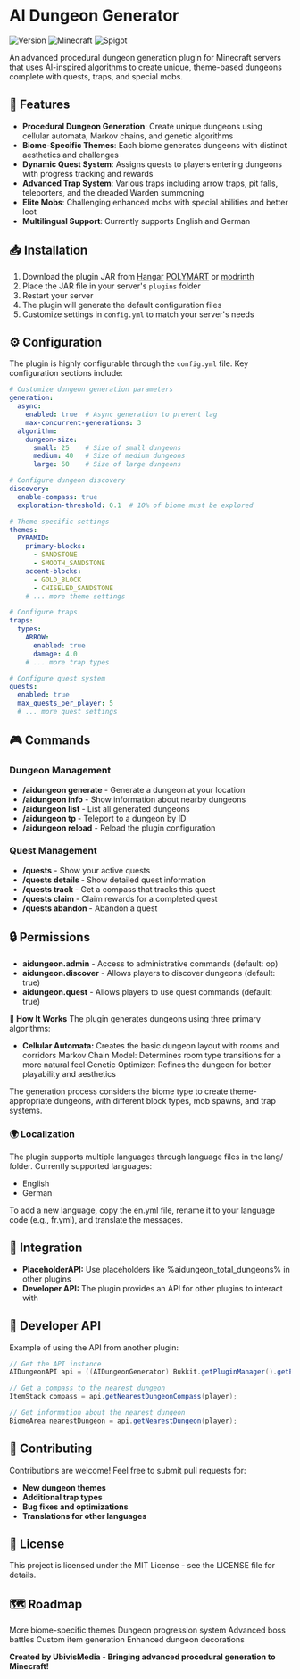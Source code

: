 # AI Dungeon Generator

![Version](https://img.shields.io/badge/version-0.1.1--Alpha-blue)
![Minecraft](https://img.shields.io/badge/Minecraft-1.19.4-green)
![Spigot](https://img.shields.io/badge/Spigot-compatible-orange)

An advanced procedural dungeon generation plugin for Minecraft servers that uses AI-inspired algorithms to create unique, theme-based dungeons complete with quests, traps, and special mobs.

## 🏰 Features

- **Procedural Dungeon Generation**: Create unique dungeons using cellular automata, Markov chains, and genetic algorithms
- **Biome-Specific Themes**: Each biome generates dungeons with distinct aesthetics and challenges
- **Dynamic Quest System**: Assigns quests to players entering dungeons with progress tracking and rewards
- **Advanced Trap System**: Various traps including arrow traps, pit falls, teleporters, and the dreaded Warden summoning
- **Elite Mobs**: Challenging enhanced mobs with special abilities and better loot
- **Multilingual Support**: Currently supports English and German

## 📥 Installation

1. Download the plugin JAR from [Hangar](https://hangar.papermc.io/Ubivis/AI_Dungeon_Generator) [POLYMART](https://polymart.org/resource/aidungeongenerator.7457) or [modrinth](https://modrinth.com/plugin/ai-dungeon-generator)
2. Place the JAR file in your server's `plugins` folder
3. Restart your server
4. The plugin will generate the default configuration files
5. Customize settings in `config.yml` to match your server's needs

## ⚙️ Configuration

The plugin is highly configurable through the `config.yml` file. Key configuration sections include:

```yaml
# Customize dungeon generation parameters
generation:
  async:
    enabled: true  # Async generation to prevent lag
    max-concurrent-generations: 3
  algorithm:
    dungeon-size:
      small: 25    # Size of small dungeons
      medium: 40   # Size of medium dungeons
      large: 60    # Size of large dungeons

# Configure dungeon discovery
discovery:
  enable-compass: true
  exploration-threshold: 0.1  # 10% of biome must be explored

# Theme-specific settings
themes:
  PYRAMID:
    primary-blocks:
      - SANDSTONE
      - SMOOTH_SANDSTONE
    accent-blocks:
      - GOLD_BLOCK
      - CHISELED_SANDSTONE
    # ... more theme settings

# Configure traps
traps:
  types:
    ARROW:
      enabled: true
      damage: 4.0
    # ... more trap types

# Configure quest system
quests:
  enabled: true
  max_quests_per_player: 5
  # ... more quest settings

```

## 🎮 Commands
### Dungeon Management

- **/aidungeon generate** - Generate a dungeon at your location
- **/aidungeon info** - Show information about nearby dungeons
- **/aidungeon list** - List all generated dungeons
- **/aidungeon tp <id>** - Teleport to a dungeon by ID
- **/aidungeon reload** - Reload the plugin configuration

### Quest Management

- **/quests** - Show your active quests
- **/quests details <id>** - Show detailed quest information
- **/quests track <id>** - Get a compass that tracks this quest
- **/quests claim <id>** - Claim rewards for a completed quest
- **/quests abandon <id>** - Abandon a quest

## 🔒 Permissions
- **aidungeon.admin** - Access to administrative commands (default: op)
- **aidungeon.discover** - Allows players to discover dungeons (default: true)
- **aidungeon.quest** - Allows players to use quest commands (default: true)

**🧠 How It Works**
The plugin generates dungeons using three primary algorithms:

- **Cellular Automata:** Creates the basic dungeon layout with rooms and corridors
Markov Chain Model: Determines room type transitions for a more natural feel
Genetic Optimizer: Refines the dungeon for better playability and aesthetics

The generation process considers the biome type to create theme-appropriate dungeons, with different block types, mob spawns, and trap systems.

### 🌍 Localization
The plugin supports multiple languages through language files in the lang/ folder.
Currently supported languages:

- English
- German

To add a new language, copy the en.yml file, rename it to your language code (e.g., fr.yml), and translate the messages.

## 🔌 Integration

- **PlaceholderAPI:** Use placeholders like %aidungeon_total_dungeons% in other plugins
- **Developer API:** The plugin provides an API for other plugins to interact with

## 📝 Developer API
Example of using the API from another plugin:
```java
// Get the API instance
AIDungeonAPI api = ((AIDungeonGenerator) Bukkit.getPluginManager().getPlugin("AIDungeonGenerator")).getAPI();

// Get a compass to the nearest dungeon
ItemStack compass = api.getNearestDungeonCompass(player);

// Get information about the nearest dungeon
BiomeArea nearestDungeon = api.getNearestDungeon(player);
```

## 🤝 Contributing
Contributions are welcome! Feel free to submit pull requests for:

- **New dungeon themes**
- **Additional trap types**
- **Bug fixes and optimizations**
- **Translations for other languages**

## 📜 License
This project is licensed under the MIT License - see the LICENSE file for details.

## 🗺️ Roadmap

More biome-specific themes
Dungeon progression system
Advanced boss battles
Custom item generation
Enhanced dungeon decorations


**Created by UbivisMedia - Bringing advanced procedural generation to Minecraft!**
